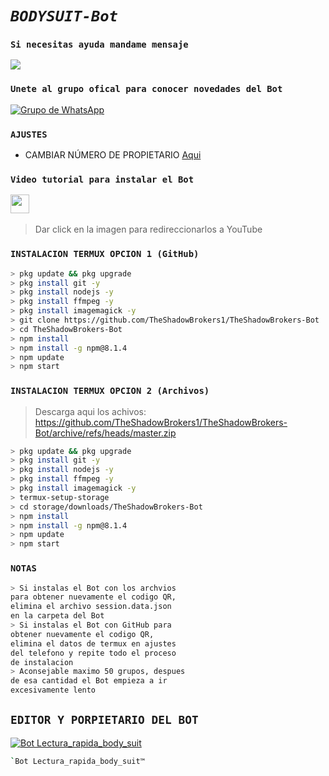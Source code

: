 # ***`BODYSUIT-Bot`***
### `Si necesitas ayuda mandame mensaje`
<a href="http://wa.me/573245104054" target="blank"><img src="https://img.shields.io/badge/Whatsapp-30302f?style=flat&logo=whatsapp" /></a>
### `Unete al grupo ofical para conocer novedades del Bot`
[![Grupo de WhatsApp](https://img.shields.io/badge/WhatsApp%20Group-25D366?style=for-the-badge&logo=whatsapp&logoColor=white)](https://chat.whatsapp.com/KhatcT7fWaZ96O8DHGIhii)
### `AJUSTES`
- CAMBIAR NÚMERO DE PROPIETARIO [Aqui](https://github.com/TheShadowBrokers1/TheShadowBrokers-Bot/blob/master/config.js)

### `Video tutorial para instalar el Bot`
<a href="https://youtube.com/shorts/E4Kf-pUaIc8?feature=share"><img height="30" src="https://github.com/shanduy/ShanBot/blob/main/temples/youtube-logo-6-2.png?raw=true"></a>&nbsp;&nbsp;
> Dar click en la imagen para redireccionarlos a YouTube

### `INSTALACION TERMUX OPCION 1 (GitHub)`
```bash
> pkg update && pkg upgrade
> pkg install git -y
> pkg install nodejs -y
> pkg install ffmpeg -y
> pkg install imagemagick -y
> git clone https://github.com/TheShadowBrokers1/TheShadowBrokers-Bot
> cd TheShadowBrokers-Bot
> npm install
> npm install -g npm@8.1.4
> npm update
> npm start
```
### `INSTALACION TERMUX OPCION 2 (Archivos)`
> Descarga aqui los achivos: 
https://github.com/TheShadowBrokers1/TheShadowBrokers-Bot/archive/refs/heads/master.zip
```bash
> pkg update && pkg upgrade
> pkg install git -y
> pkg install nodejs -y
> pkg install ffmpeg -y
> pkg install imagemagick -y
> termux-setup-storage
> cd storage/downloads/TheShadowBrokers-Bot
> npm install
> npm install -g npm@8.1.4
> npm update
> npm start
```
### `NOTAS`
```bash
> Si instalas el Bot con los archvios
para obtener nuevamente el codigo QR,
elimina el archivo session.data.json
en la carpeta del Bot 
> Si instalas el Bot con GitHub para 
obtener nuevamente el codigo QR,
elimina el datos de termux en ajustes 
del telefono y repite todo el proceso 
de instalacion
> Aconsejable maximo 50 grupos, despues 
de esa cantidad el Bot empieza a ir 
excesivamente lento
```
## `EDITOR Y PORPIETARIO DEL BOT` 
[![Bot Lectura_rapida_body_suit](content://com.estrongs.files/storage/emulated/0/Download/bodysuit.jpg)](https:/que/github.com/TheShadowBrokers1) 
```bash
`Bot Lectura_rapida_body_suit™
```
